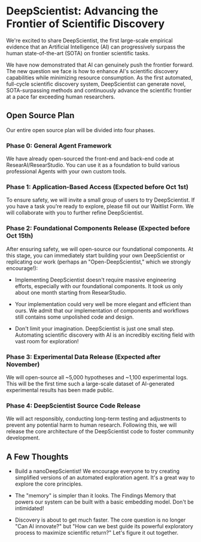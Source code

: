 # DeepScientist: Advancing the Frontier of Scientific Discovery

We're excited to share DeepScientist, the first large-scale empirical evidence that an Artificial Intelligence (AI) can progressively surpass the human state-of-the-art (SOTA) on frontier scientific tasks.

We have now demonstrated that AI can genuinely push the frontier forward. The new question we face is how to enhance AI's scientific discovery capabilities while minimizing resource consumption. As the first automated, full-cycle scientific discovery system, DeepScientist can generate novel, SOTA-surpassing methods and continuously advance the scientific frontier at a pace far exceeding human researchers.


## Open Source Plan
Our entire open source plan will be divided into four phases.

### Phase 0: General Agent Framework
We have already open-sourced the front-end and back-end code at ResearAI/ResearStudio. You can use it as a foundation to build various professional Agents with your own custom tools.

### Phase 1: Application-Based Access (Expected before Oct 1st)
To ensure safety, we will invite a small group of users to try DeepScientist. If you have a task you're ready to explore, please fill out our Waitlist Form. We will collaborate with you to further refine DeepScientist.

### Phase 2: Foundational Components Release (Expected before Oct 15th)
After ensuring safety, we will open-source our foundational components. At this stage, you can immediately start building your own DeepScientist or replicating our work (perhaps an "Open-DeepScientist," which we strongly encourage!):

- Implementing DeepScientist doesn't require massive engineering efforts, especially with our foundational components. It took us only about one month starting from ResearStudio.

- Your implementation could very well be more elegant and efficient than ours. We admit that our implementation of components and workflows still contains some unpolished code and design.

- Don't limit your imagination. DeepScientist is just one small step. Automating scientific discovery with AI is an incredibly exciting field with vast room for exploration!

### Phase 3: Experimental Data Release (Expected after November)
We will open-source all ~5,000 hypotheses and ~1,100 experimental logs. This will be the first time such a large-scale dataset of AI-generated experimental results has been made public.

### Phase 4: DeepScientist Source Code Release
We will act responsibly, conducting long-term testing and adjustments to prevent any potential harm to human research. Following this, we will release the core architecture of the DeepScientist code to foster community development.

## A Few Thoughts

- Build a nanoDeepScientist! We encourage everyone to try creating simplified versions of an automated exploration agent. It's a great way to explore the core principles.

- The "memory" is simpler than it looks. The Findings Memory that powers our system can be built with a basic embedding model. Don't be intimidated!

- Discovery is about to get much faster. The core question is no longer "Can AI innovate?" but "How can we best guide its powerful exploratory process to maximize scientific return?" Let's figure it out together.
